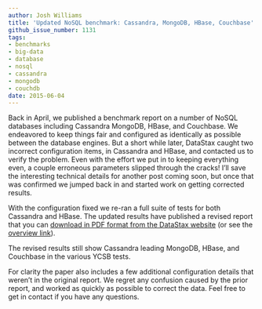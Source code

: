 ```yaml
---
author: Josh Williams
title: 'Updated NoSQL benchmark: Cassandra, MongoDB, HBase, Couchbase'
github_issue_number: 1131
tags:
- benchmarks
- big-data
- database
- nosql
- cassandra
- mongodb
- couchdb
date: 2015-06-04
---
```


Back in April, we published a benchmark report on a number of NoSQL databases including Cassandra MongoDB, HBase, and Couchbase.  We endeavored to keep things fair and configured as identically as possible between the database engines.  But a short while later, DataStax caught two incorrect configuration items, in Cassandra and HBase, and contacted us to verify the problem.  Even with the effort we put in to keeping everything even, a couple erroneous parameters slipped through the cracks! I’ll save the interesting technical details for another post coming soon, but once that was confirmed we jumped back in and started work on getting corrected results.

With the configuration fixed we re-ran a full suite of tests for both Cassandra and HBase.  The updated results have published a revised report that you can [download in PDF format from the DataStax website](http://www.datastax.com/wp-content/themes/datastax-2014-08/files/NoSQL_Benchmarks_EndPoint.pdf) (or see the [overview link](http://www.datastax.com/apache-cassandra-leads-nosql-benchmark)).

The revised results still show Cassandra leading MongoDB, HBase, and Couchbase in the various YCSB tests.

For clarity the paper also includes a few additional configuration details that weren’t in the original report. We regret any confusion caused by the prior report, and worked as quickly as possible to correct the data. Feel free to get in contact if you have any questions.
